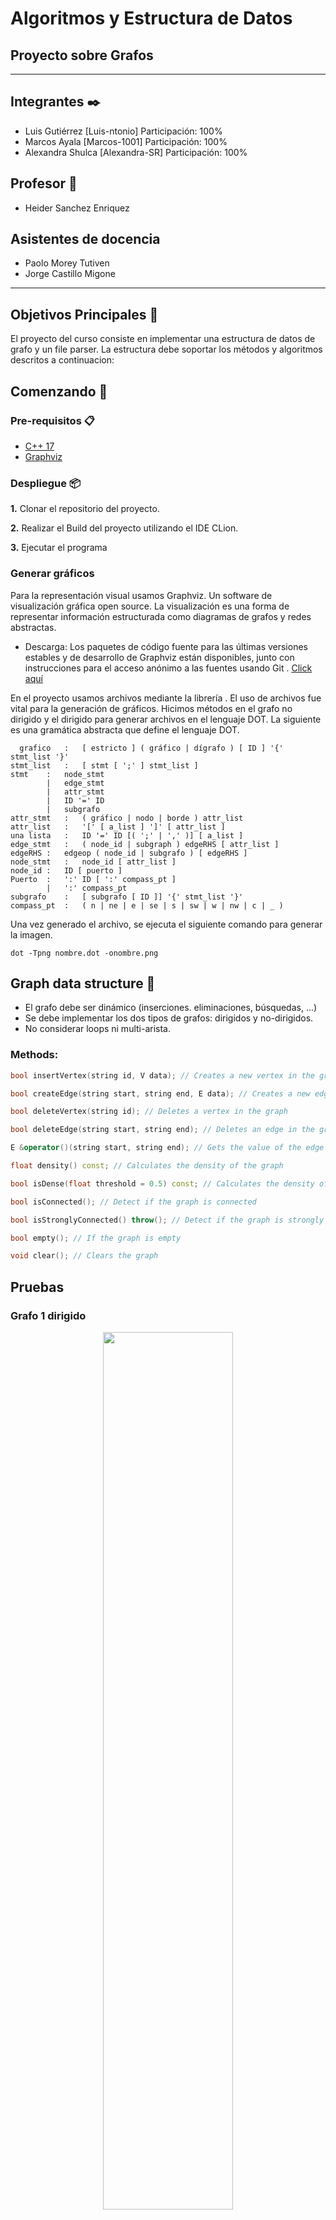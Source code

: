# Algoritmos y Estructura de Datos
## Proyecto sobre Grafos
--------

## Integrantes ✒️

- Luis Gutiérrez [Luis-ntonio] Participación: 100%
- Marcos Ayala [Marcos-1001] Participación: 100%
- Alexandra Shulca [Alexandra-SR] Participación: 100%

## Profesor 🦾

- Heider Sanchez Enriquez

## Asistentes de docencia
- Paolo Morey Tutiven
- Jorge Castillo Migone

----

## Objetivos Principales :dart:

El proyecto del curso consiste en implementar una estructura de datos de grafo y un file parser. La estructura debe soportar los métodos y algoritmos descritos a continuacion:

## Comenzando 🚀

### Pre-requisitos 📋
* [C++ 17](https://nuwen.net/mingw.html) 
* [Graphviz](https://graphviz.org/download/)


### Despliegue 📦

**1.** Clonar el repositorio del proyecto.

**2.** Realizar el Build del proyecto utilizando el IDE CLion.

**3.** Ejecutar el programa


### Generar gráficos

Para la representación visual usamos Graphviz. Un software de visualización gráfica open source. La visualización  es una forma de representar información estructurada como diagramas de grafos y redes abstractas.

* Descarga: 
Los paquetes de código fuente para las últimas versiones estables y de desarrollo de Graphviz están disponibles, junto con instrucciones para el acceso anónimo a las fuentes usando Git . [Click aquí](https://graphviz.org/download/)

En el proyecto usamos archivos mediante la librería <fstream>. El uso de archivos fue vital para la generación de gráficos.
Hicimos métodos en el grafo no dirigido y el dirigido para generar archivos en el lenguaje DOT. La siguiente es una gramática abstracta que define el lenguaje DOT.
 
```
  grafico	:	[ estricto ] ( gráfico | dígrafo ) [ ID ] '{' stmt_list '}'
stmt_list	:	[ stmt [ ';' ] stmt_list ]
stmt	:	node_stmt
        |	edge_stmt
        |	attr_stmt
        |	ID '=' ID
        |	subgrafo
attr_stmt	:	( gráfico | nodo | borde ) attr_list
attr_list	:	'[' [ a_list ] ']' [ attr_list ]
una lista	:	ID '=' ID [( ';' | ',' )] [ a_list ]
edge_stmt	:	( node_id | subgraph ) edgeRHS [ attr_list ]
edgeRHS	:	edgeop ( node_id | subgrafo ) [ edgeRHS ]
node_stmt	:	node_id [ attr_list ]
node_id	:	ID [ puerto ]
Puerto	:	':' ID [ ':' compass_pt ]
        |	':' compass_pt
subgrafo	:	[ subgrafo [ ID ]] '{' stmt_list '}'
compass_pt	:	( n | ne | e | se | s | sw | w | nw | c | _ )
```
  
 Una vez generado el archivo, se ejecuta el siguiente comando para generar la imagen. 
 ``` 
 dot -Tpng nombre.dot -onombre.png
```

## Graph data structure 🚀

* El grafo debe ser dinámico (inserciones. eliminaciones, búsquedas, ...)
* Se debe implementar los dos tipos de grafos: dirigidos y no-dirigidos.
* No considerar loops ni multi-arista.


### Methods:
```cpp
bool insertVertex(string id, V data); // Creates a new vertex in the graph with some data and an ID

bool createEdge(string start, string end, E data); // Creates a new edge in the graph with some data

bool deleteVertex(string id); // Deletes a vertex in the graph

bool deleteEdge(string start, string end); // Deletes an edge in the graph, it is not possible to search by the edge value, since it can be repeated

E &operator()(string start, string end); // Gets the value of the edge from the start and end vertexes

float density() const; // Calculates the density of the graph

bool isDense(float threshold = 0.5) const; // Calculates the density of the graph, and determine if it is dense dependening on a threshold value

bool isConnected(); // Detect if the graph is connected

bool isStronglyConnected() throw(); // Detect if the graph is strongly connected (only for directed graphs)

bool empty(); // If the graph is empty

void clear(); // Clears the graph
```
## Pruebas 


### Grafo 1  dirigido
<figure align="center" class="image">
  <img src="Imagenes/graph1.png" width="70%" height="60%" style="text-align:center;">
</figure>

### Grafo 2 dirigido
<figure class="image" align="center">
  <img src="Imagenes/graph2.png" width="70%" height="100%" style="text-align:center;">
</figure>

### Grafo 3 dirigido
<figure class="image" align="center">
  <img src="Imagenes/graph3.png" width="70%" height="60%" style="text-align:center;">
</figure>



### Grafo 1 no dirigido
<figure align="center" class="image">
  <img src="Imagenes/udgraph1.png" width="30%" height="40%" style="text-align:center;">
</figure>

### Grafo 2 no dirigido
<figure class="image" align="center">
  <img src="Imagenes/udgraph2.png" width="30%" height="40%" style="text-align:center;">
</figure>

### Grafo 3 no dirigido
<figure class="image" align="center">
  <img src="Imagenes/udgraph3.png" width="30%" height="40%" style="text-align:center;">
</figure>


##  Grafo no dirigido 💯

### Especificaciones de los métodos (UnDirectedGraph)

```cpp
template<typename TV, typename TE>
bool UnDirectedGraph<TV, TE>::insertVertex(string id, TV vertex) {
    if (this->vertexes.find(id) != this->vertexes.end())
        return false;
    auto *new_vertex = new Vertex<TV, TE>;
    new_vertex->data = vertex;
    new_vertex->id = id;
    this->vertexes[id] = new_vertex;
    return true;
}
```
Para insertar un nuevo vértice, principalmente, necesitamos verificar si existe un otro con el mismo id.
En caso, no exista un vértice así, entonces creamos un objeto Vertex, le asignamos la data y un id, para finalmente
insertarlo en el unordered_map.


```cpp

template<typename TV, typename TE>
bool UnDirectedGraph<TV, TE>::createEdge(string id1, string id2, TE w) {
    if (this->vertexes.find(id1) == this->vertexes.end() || this->vertexes.find(id2) == this->vertexes.end())
        return false;

    auto *new_edge = new Edge<TV, TE>;
    new_edge->vertexes[0] = this->vertexes[id1];
    new_edge->vertexes[1] = this->vertexes[id2];
    new_edge->weight = w;

    this->vertexes[id1]->edges.push_back(new_edge);

    auto *new_edge1 = new Edge<TV, TE>;
    new_edge1->vertexes[1] = this->vertexes[id1];
    new_edge1->vertexes[0] = this->vertexes[id2];
    new_edge1->weight = w;

    this->vertexes[id2]->edges.push_back(new_edge1);
    E++;
    return true;
}
```

createEdge en Undirected graph verifica si los vértices que se desean 
conectar existen en el grafo. Si existen, se conectan entre ambos;
es decir, el id1 se conecta con el id2 y viceversa. Finalmente se
incrementa el tamaño de edges y retorna true.


```cpp
template<typename TV, typename TE>
bool UnDirectedGraph<TV, TE>::deleteVertex(string id) {
if (this->vertexes.find(id) == this->vertexes.end())
return false;

deleteEdge(id);
this->vertexes.erase(id);

return true;
}
```
El deleteVertex para el undirected graph, verifica si existe el vértice que se desea
eliminar, si existe se llama a la función deleteEdge para la eliminación de las
aristas que se conectan al vértice. Finalmente, se elimina el vértice aislado.
```cpp
template<typename TV, typename TE>
bool UnDirectedGraph<TV, TE>::deleteEdges(string id) {
if (this->vertexes.find(id) == this->vertexes.end())
return false;

    auto all_edges = &(this->vertexes[id])->edges;

    while (!all_edges->empty()) {
        auto get_start_vertex = (*all_edges->begin())->vertexes[0];
        auto get_goal_vertex = (*all_edges->begin())->vertexes[1];

        for (auto i = (get_goal_vertex->edges).begin(); i != (get_goal_vertex->edges).end(); i++) {
            if ((*i)->vertexes[1] == get_start_vertex) {
                (get_goal_vertex->edges).erase(i);
                E--;
                break;
            }
        }
        all_edges->pop_front();
    }
    return true;
}
```
deleteEdges se encarga de aislar un vertice para poder realizar una correcta eliminacion de datos.
Para esto primero revisa si el vértice a eliminar existe en el grafo, si es el caso, se procede a eliminar 
todas las aristas conectadas a este de forma iterativa hasta que no quede ninguna arista y retorna true.
```cpp
template<typename TV, typename TE>
bool UnDirectedGraph<TV, TE>::deleteEdge(string start, string end){

    auto all_edges = &(this->vertexes[start])->edges;
    for (auto i = all_edges->begin(); i != all_edges->end(); i++) {
        if (((*i)->vertexes[1])->id == end) {
            all_edges->erase(i);
        }
    }

    auto all_edges1 = &(this->vertexes[end])->edges;
    for (auto i = all_edges1->begin(); i != all_edges1->end(); i++) {
        if (((*i)->vertexes[1])->id == start) {
            all_edges1->erase(i);
            
        }
    }
    E--;
  return true;
}
```
Similar al deleteEdges, el deleteEdge realiza la misma acción pero únicamente para una arista
específica; es decir, si la arista está conectada por la variable "start" y "end" se elimina.
Caso contrario sigue buscando entre las aristas de "start" hasta hallar una que coincida para eliminarla.
Si no existe ninguna, retornará false.

```cpp
template<typename TV, typename TE>
bool UnDirectedGraph<TV, TE>::empty() {
    return this->vertexes.size() == 0;
}
```
La función empty se encarga de verificar si el grafo se encuentra vacío o cuenta con algún vértice insertado.

```cpp
template<typename TV, typename TE>
void UnDirectedGraph<TV, TE>::clear() {
    while (!this->vertexes.empty()) {
        auto i = *this->vertexes.begin();
        deleteVertex(i.first);

    }
}
```
El objetivo de clear es, mientras el vector de vértices no esté vacío, toma el vértice
que se encuentra al inicio del vector y llama a la función deleteVertex.
```cpp
template<typename TV, typename TE>
bool UnDirectedGraph<TV, TE>::findById(string id) {
    if (this->vertexes.find(id) == this->vertexes.end()) return false;
    return true;
}
```

El findById es una función booleana que retorna verdadero en caso se encuentre
un vector con el Id solicitado; caso contrario, retorna false.


````cpp
template<typename TV, typename TE>
void UnDirectedGraph<TV, TE>::displayVertexFile(ofstream &filename, string id) {
    if (this->vertexes.find(id) == this->vertexes.end())
        return;

    auto all_edges = (this->vertexes[id])->edges;
    auto ids = id;
    for (auto i: all_edges) {
        for (auto it = this->vertexes.begin(); it != this->vertexes.end(); ++it) {
            if (it->second == (*i).vertexes[1]) ids = it->first;
        }

        filename << id <<" -- "<< ids << " [label = \""<< (*i).weight<<"\"];"<<endl;
    }
}
````
Esta función se encarga de guardar los vértices
y las aristas que se conectan a un vértice que funciona como padre del grafo que se indica en la declaración de la función
en la dirección del filename.



````cpp
template<typename TV, typename TE>
void UnDirectedGraph<TV, TE>::display_file(ofstream &filename){

    filename <<"digraph graph1{ "<<endl;
    for (auto i: this->vertexes) {
        displayVertexFile(filename, i.first);
    }
    filename <<" } ";
}
````
Lo que hace esta función es llamar iterativamente a diplayVertexFile, de esta manera,
el archivo va a contener todas las aristas del grafo y sus conexiones para poder realizar un display más adalante.


````cpp
template<typename TV, typename TE>
void UnDirectedGraph<TV, TE>::display() {
    for (auto i: this->vertexes) {
        displayVertex(i.first);
    }
}
````

La función display recorre el contenedor vertexes y por cada vértice, llama a la función displayVertex y muestra en pantalla todas las
aristas y sus respectivos vértices que estan conectados dentro del grafo.


````cpp
template<typename TV, typename TE>
float UnDirectedGraph<TV, TE>::density() {
    int V = this->vertexes.size();
    return 2 * E / ((float) V * (V - 1));
}
````
Esta función nos permite calcular la densidad del grafo siguiendo la ecuación 2 * (cantidad de aristas)/(cantidad de vertices) * (cantidad de vertices - 1)



````cpp
template<typename TV, typename TE>
bool UnDirectedGraph<TV, TE>::isDense(float threshold) {
    return this->density() > threshold;
}
````
isDense verifica si la densidad del grafo es mayor threshold

````cpp
template<typename TV, typename TE>
TE &UnDirectedGraph<TV, TE>::operator()(string start, string end) {
    if (!findById(start))
        throw out_of_range("Vertex not found");
    auto par = this->vertexes[start]->edges;
    for (auto it : par) {
        if (it->vertexes[0] == this->vertexes[end] || it->vertexes[1] == this->vertexes[end]) {
            return it->weight;
        }
    }
    throw std::out_of_range("Edge not found");
}
````
Para iniciar la función, se debe comprobar si el vértice de inicio existe en el grafo, caso contrario,
se retorna el error "fuera de rango". Si el vértice existe se procede a iterar por las aristas que están conectadas
con el vértice de inicio y comprueban si el otro vértice es el "end" para poder retornar el peso de la arista.
Si no se encuentra ningún vértice que coincida con el "end", lanza un error de "Edge not found".
````cpp
template<typename TV, typename TE>
bool UnDirectedGraph<TV, TE>::isStronglyConnected() throw() {
    if(this->isConnected()){return true;}
    else{return false;}
}
````
Debido a que las conexiones entre los vértices en el UnDirectedGraph son bidireccionales, desde
un vértice siempre se podrá llegar a todos los vértices dentro del grafo. Por lo tanto, la función
siempre retornará true.

````c++
template<typename TV, typename TE>
bool UnDirectedGraph<TV, TE>::isConnected() {
    std::set<string> visited;
    std::stack<Vertex<TV, TE>* > pila;

    string fid = (*this->vertexes.begin()).first;
    visited.insert(fid);

    for (auto i : (*this->vertexes.begin()).second->edges) {
        Vertex<TV, TE> *ax = i->vertexes[1];
        if (visited.find(ax->id) == visited.end()) {
            pila.push(ax);
        }
    }

    while (!pila.empty()) {
        Vertex<TV, TE> *to_insert = pila.top();
        pila.pop();
        visited.insert(to_insert->id);

    for (auto i : to_insert->edges) {
        Vertex<TV, TE> *ax = i->vertexes[1];
        if (visited.find(ax->id) == visited.end()) {
            pila.push(ax);
        }
    }
}
if (visited.size() == this->vertexes.size()){return true;}
}
````

La funcion isconected tiene como objetivo, comprobar si desde el vértice solicitado
se puede llegar a todos los vertices del grafo. Par esta implementcación, implementamos
una estuctura de código similar a la del dfs, anexa las aristas anexadas al vértice de inicio
para saber a qué vértices está conectado. Luego verifica si esos vértices ya se han visitado,
si no lo han sido, se añaden a la pila y se marca como visitado hasta verificar todos los vértices.
Finalmente, si el tamaño de la pila es igual a la cantidad de vértices, retorna true.
##  Grafo dirigido 🔝

### Especificaciones de los métodos (DirectedGraph)
````cpp
template<typename TV, typename TE>
bool DirectedGraph<TV, TE>::insertVertex(string id, TV vertex) {
    if (this->vertexes.find(id) != this->vertexes.end())
        return false;

    auto *new_vertex = new Vertex<TV, TE>;
    new_vertex->data = vertex;
    new_vertex->id = id;
    this->vertexes[id] = new_vertex;

    return true;
}
````
La función, insertVertex verifica primero si existe algún vértice con id igual al que se desea
ingresar, si es así, se añade un vértice nuevo con el peso e id solicitado.

```cpp
template<typename TV, typename TE>
bool DirectedGraph<TV, TE>::createEdge(string id1, string id2, TE w) {
    if (this->vertexes.find(id1) == this->vertexes.end() && this->vertexes.find(id2) == this->vertexes.end())
        return false;

    auto *new_edge = new Edge<TV, TE>;
    new_edge->vertexes[0] = this->vertexes[id1];
    new_edge->vertexes[1] = this->vertexes[id2];
    new_edge->weight = w;

    this->vertexes[id1]->edges.push_back(new_edge);
    E++;
    return true;
}
```
La función createEdge en Directed graph verifica si los vértices que se desean conectar existen en el grafo. Si existen, se conectan unilateralmente; es decir, el id1 se conecta con el id2.
Finalmente se inserta en el vector de edges el nuevo edge y retorna true.


```cpp
template<typename TV, typename TE>
bool DirectedGraph<TV, TE>::deleteVertex(string id) {
    if (this->vertexes.find(id) == this->vertexes.end())
        return false;
    deleteEdge(id);
    for (auto i = this->vertexes.begin(); i != this->vertexes.end(); i++) { //Revisa cada vértice a excepción del que se va a eliminar
        if ((*i).second != this->vertexes[id]) {
            auto list_of_edges = (*i).second->edges;

            for (auto j = list_of_edges.begin(); j != list_of_edges.end(); j++) { //Busco si existe una arista que conecte con el vértice id y la borro
                if ((*j)->vertexes[1] == this->vertexes[id]) {
                    (list_of_edges).erase(j);
                    break;
                }
            }
        }
    }
    this->vertexes.erase(id);
    return true;
}
```
La función deleteVertex en DirectedGraph recibe el id del vértice que se desea eliminar. En primer lugar, verifica si el vértice existe en el grafo, si no existe retorna false; caso contrario, procede a iterar por todos los
vértices (excluyendo al que se desea eliminar) y verifica si está conectados con el vértice buscado, en caso existiera una arista, se elimina.
Cuando no existan aristas, se elimina el vértice sin complicaciones.

````cpp
template<typename TV, typename TE>
bool DirectedGraph<TV, TE>::deleteEdges(string id) {
    if (this->vertexes.find(id) == this->vertexes.end())
        return false;

    auto all_edges = &(this->vertexes[id])->edges;

    while (!all_edges->empty()) { // Elimino aristas hasta que la lista de adyacencia quede vacía
        E--;
        all_edges->pop_front();
    }

    return true;
}
````
El deleteEdges se encarga de eliminar todas las aristas conectadas a un vértice, para poder aislarlo y, posteriormente, eliminarlo.
Sin embargo, antes de realizar dicha acción, se debe verificar que dicho vértice que se desea aislar existe en el grafo, caso contrario, retorna que no se logró
realizar la acción.

```cpp
template<typename TV, typename TE>
bool DirectedGraph<TV, TE>::empty() {
    return this->vertexes.size() == 0;
}
```
La función empty se encarga de verificar si el grafo se encuentra vacío o cuenta con algún vértice insertado.

```cpp
template<typename TV, typename TE>
void DirectedGraph<TV, TE>::clear() {
    while (!this->vertexes.empty()) {
        auto i = *this->vertexes.begin();
        deleteVertex(i.first);

    }
}
```
El objetivo de clear es, mientras el vector de vértices no esté vacío, toma el vértice
que se encuentra al inicio del vector y llama a la función deleteVertex.


```cpp
template<typename TV, typename TE>
bool DirectedGraph<TV, TE>::findById(string id) {
    if (this->vertexes.find(id) == this->vertexes.end()) return false;
    return true;
}
```

El findById es un booleano que retorna verdadero en caso se encuentre 
un vector con el Id solicitado; caso contrario, retorna false.

````cpp
template<typename TV, typename TE>
void DirectedGraph<TV, TE>::displayVertex(string id) {
    if (this->vertexes.find(id) == this->vertexes.end())
        return;

    auto all_edges = (this->vertexes[id])->edges;
    auto ids = id;
    for (auto i: all_edges) {
        for (auto it = this->vertexes.begin(); it != this->vertexes.end(); ++it) {
            if (it->second == (*i).vertexes[1]) ids = it->first;
        }

        std::cout << "weight from vertex " << id << " to vertex " << ids << " is " << (*i).weight << endl;
    }
}
````
displayVertex muestra en consola el peso de las aristas conectadas
desde el vértice solicitado hasta los vértices conectados a este.

````cpp
template<typename TV, typename TE>
void DirectedGraph<TV, TE>::displayVertexFile(ofstream &filename, string id) {
    if (this->vertexes.find(id) == this->vertexes.end())
        return;

    auto all_edges = (this->vertexes[id])->edges;
    auto ids = id;
    for (auto i: all_edges) {
        for (auto it = this->vertexes.begin(); it != this->vertexes.end(); ++it) {
            if (it->second == (*i).vertexes[1]) ids = it->first;
        }

        filename << id <<" -> "<< ids << " [label = \""<< (*i).weight<<"\"];"<<endl;
    }
}
````
Esta función se encarga de, en una dirección de archivo ingresada, guardar los vértices 
y las aristas que se conectan a un vértice que funciona como padre del grafo que se indica en la declaración de la función.

 

````cpp
template<typename TV, typename TE>
void DirectedGraph<TV, TE>::display_file(ofstream &filename){

    filename <<"digraph graph1{ "<<endl;
    for (auto i: this->vertexes) {
        displayVertexFile(filename, i.first);
    }
    filename <<" } ";
}
````
Lo que hace esta función es llamar iterativamente a la función explicada anteriormente, de esta manera,
el archivo va a contener todas las aristas del grafo y sus conexiones para poder realizar un display más adalante.


````cpp
template<typename TV, typename TE>
void DirectedGraph<TV, TE>::display() {
    for (auto i: this->vertexes) {
        displayVertex(i.first);
    }
}
````

La función display recorre el contenedor vertexes y por cada vértice, llama a la función displayVertex y muestra en pantalla todas las 
aristas y sus respectivos vértices que estan conectados dentro del grafo.


````cpp
template<typename TV, typename TE>
float DirectedGraph<TV, TE>::density() {
    int V = this->vertexes.size();
    return 2 * E / ((float) V * (V - 1));
}
````
Esta función nos permite calcular la densidad del grafo siguiendo la ecuación 2 * (cantidad de aristas)/(cantidad de vertices) * (cantidad de vertices - 1)


````cpp
template<typename TV, typename TE>
bool DirectedGraph<TV, TE>::isDense(float threshold) {
    return this->density() > threshold;
}
````
isDense verifica si la densidad del grafo es mayor threshold

````cpp
template<typename TV, typename TE>
TE &DirectedGraph<TV, TE>::operator()(string start, string end) {
    if (!findById(start))
        throw out_of_range("Vertex not found");
    auto par = this->vertexes[start]->edges;
    for (auto it : par) {
        if (it->vertexes[0] == this->vertexes[end] || it->vertexes[1] == this->vertexes[end]) {
            return it->weight;
        }
    }
    throw std::out_of_range("Edge not found");
}
````
Para iniciar la función, se debe comprobar si el vértice de inicio existe en el grafo, caso contrario,
se retorna el error "fuera de rango". Si el vértice existe se procede a iterar por las aristas que están conectadas
con el vértice de inicio y comprueban si el otro vértice es el "end" para poder retornar el peso de la arista.
Si no se encuentra ningún vértice que coincida con el "end", lanza un error de "Edge not found".
````cpp
template<typename TV, typename TE>
bool DirectedGraph<TV, TE>::isStronglyConnected() throw() {
    for(auto &j : this->vertexes){
        std::unordered_set<string> visited;
        std::stack<Vertex<TV, TE> *> pila;

        visited.insert(j.first);

        for (auto i : j.second->edges) {
            Vertex<TV, TE> *ax = i->vertexes[1];
            if (visited.find(ax->id) == visited.end()) {
                pila.push(ax);
            }
        }


        while (!pila.empty()) {
            Vertex<TV, TE> * to_insert = pila.top();
            pila.pop();
            visited.insert(to_insert->id);

            for (auto i : to_insert->edges) {
                Vertex<TV, TE> *ax = i->vertexes[1];
                if (visited.find(ax->id) == visited.end()) {
                    pila.push(ax);
                }
            }
        }
        if (visited.size() != this->vertexes.size()){return false;}
    }
    return true;
}
````
Esta función de complejidad de O(n^2) se encarga de verificar vértice por vértice, todas las aristas que los conectan
con el objetivo de verificar si desde un vértice se puede llegar a recorrer todo el grafo.
Si alguno de los vértices no logra recorrer todo el grafo, retorna false. Caso contrario, el grafo puede recorrerse
completamente por cualquier vértice perteneciente a este, retorna true.

````c++
template<typename TV, typename TE>
bool DirectedGraph<TV, TE>::isConnected() {
    for(auto &j : this->vertexes){
        std::unordered_set<string> visited;
        std::stack<Vertex<TV, TE> *> pila;

        visited.insert(j.first);

        for (auto i : j.second->edges) {
            Vertex<TV, TE> *ax = i->vertexes[1];
            if (visited.find(ax->id) == visited.end()) {
                pila.push(ax);
            }
        }

        while (!pila.empty()) {
            Vertex<TV, TE> * to_insert = pila.top();
            pila.pop();
            visited.insert(to_insert->id);

            for (auto i : to_insert->edges) {
                Vertex<TV, TE> *ax = i->vertexes[1];
                if (visited.find(ax->id) == visited.end()) {
                    pila.push(ax);
                }
            }
        }
        if (visited.size() == this->vertexes.size()){return  true;}
    }
    return false;
}
````

La funcion isconected tiene como objetivo, comprobar si desde el vértice solicitado
se puede llegar a todos los vertices del grafo. Par esta implementcación, implementamos 
una estuctura de código similar a la del dfs, anexa las aristas anexadas al vértice de inicio
para saber a qué vértices está conectado. Luego verifica si esos vértices ya se han visitado,
si no lo han sido, se añaden a la pila y se marca como visitado hasta verificar todos los vértices.
Finalmente, si el tamaño de la pila es igual a la cantidad de vértices, retorna true.


### Algorithms:
```cpp
//Given the graph
UndirectedGraph<char, int> graph;

//1- Generates a MST graph using the Kruskal approach (only for undirected graphs)
Kruskal<char, int> kruskal(&graph);
UndirectedGraph<char, int> result = kruskal.apply();//return a tree

//2- Generates a MST graph using the Prim approach (only for undirected graphs)
Prim<char, int> prim(&graph, "A");
UndirectedGraph<char, int> result = prim.apply();//return a tree

//3- A *
AStar<char, int> astar(&graph, "A", "Z", vector<int> heuristics);
UndirectedGraph<char, int> result = astar.apply();

```

### kruskal.h
````cpp
void minimal(){
        sort(edges.begin(), edges.end());
        int k= 0;
        for (EdgeE<TV, TE> e : edges) {
            if (Find(e.u) != Find(e.v)) {
                cost += e.weight;
                result.push_back(e);
                Union(e.u, e.v);
            }
        }
}

UnDirectedGraph<TV, TE>* apply(){
        this->minimal();
        G = new UnDirectedGraph<TV, TE>();
        for(pair<string, Vertex<TV, TE> *> vertex: aux_graph->vertexes)
            G->insertVertex(vertex.first, vertex.second->data);
        for (auto edge : result){
            string aux1 , aux2;
            int k =0;
            for(pair<string, Vertex<TV, TE> *> vertex: aux_graph->vertexes){
                if (k == edge.u)
                    aux1 = vertex.first;
                if(k == edge.v)
                    aux2 = vertex.first;
                k++;
            }
            G->createEdge(aux1, aux2, edge.weight);
        }
        return G;
}
````
En la implemtación de kruskal usamos Disjoin Sets. 
Ordenamos todas las aristas en orden creciente según sus pesos. Ponemos cada vértice en su set
llamando a MakeSet. Iteramos por todas las aristas ordenandas y por cada una de las aristas 
determinamos si el vértice de fin pertenece a un set diferente, realizando llamadas a Find(). 
Por último, realizamos Union de los sets (Union by rank). 

### bfs.h
````cpp
template<typename TV, typename TE>
class bfs{
private:
    DirectedGraph<TV,TE>* G;
public:
    bfs() = default;
    bfs(Graph<TV,TE>* &grafo, string vertexid) {
        std::unordered_set<string> visited;
        std::queue<pair<string ,Vertex<TV,TE>*>> cola;

        auto aux = grafo->vertexes[vertexid];
        G = new DirectedGraph<TV,TE>;
        G->insertVertex(vertexid, aux->data);
        visited.insert(vertexid);

        for(auto i : aux->edges){
            Vertex<TV,TE>* ax = i->vertexes[1];
            if(visited.find(ax->id) ==visited.end()){
                cola.push(make_pair( aux->id, ax));
            }
        }



        while(!cola.empty()){
            pair<string ,Vertex<TV,TE>*> res = cola.front();
            cola.pop();
            string id; Vertex<TV,TE>* to_insert;
            id = res.first;
            to_insert = res.second;

            if(visited.find(to_insert->id) ==visited.end()) {
                visited.insert(to_insert->id);
                G->insertVertex(to_insert->id, to_insert->data);
                G->createEdge(id, to_insert->id, 1);
            }

            for(auto i : to_insert->edges){
                Vertex<TV,TE>* ax = i->vertexes[1];
            if(visited.find(ax->id) ==visited.end()){
                    cola.push(make_pair(to_insert->id,ax));
                }
            }
        }
    }

    DirectedGraph<TV,TE>* apply(){
        return G;
    }

};
````
Utilizamos un unordered_set para guardar los id's de los vértices visitados, un queue que almacenará un pair que contendrá los vértices adyacentes junto al actual con el id del actual vértice, y un grafo dirigido, el cual será el nuevo grafo que se va a retornar. Durante cada iteración se verifica si existe el vértice actual en el contenedor de los vértices visitados, siendo el caso de que no exista, este se inserta en visited, el grafo y se crea una arista entre el vértice y de su adyacente. Luego, se explora e inserta los vértices adyacentes que aún no están en visited. Finalmente, con el método apply(), este retornará una grafo dirigido no ponderado. 

### dfs.h
````cpp

template<typename TV, typename TE>
class dfs{
private:
    DirectedGraph<TV,TE>* G;
public:
    dfs() = default;
    dfs(Graph<TV,TE>* &grafo, string vertexid) {
        std::unordered_set<string> visited;
        std::stack<pair<string ,Vertex<TV,TE>*>> pila;

        auto aux = grafo->vertexes[vertexid];
        G = new DirectedGraph<TV,TE>;
        G->insertVertex(vertexid, aux->data);

        visited.insert(vertexid); //PREGUNTAR AL PROFE

        for(auto& i : aux->edges){
            Vertex<TV,TE>* ax = i->vertexes[1];
            if(visited.find(ax->id) ==visited.end()){
                pila.push(make_pair( aux->id, ax));
            }
        }

        while(!pila.empty()){
            pair<string ,Vertex<TV,TE>*> res = pila.top();
            pila.pop();
            string id; Vertex<TV,TE>* to_insert;
            id = res.first;
            to_insert = res.second;

            if(visited.find(to_insert->id) ==visited.end()) {
                visited.insert(to_insert->id);
                G->insertVertex(to_insert->id, to_insert->data);
                G->createEdge(id, to_insert->id, 1);
            }

            for(auto& i : to_insert->edges){
                Vertex<TV,TE>* ax = i->vertexes[1];
                if(visited.find(ax->id) ==visited.end()){
                    pila.push(make_pair(to_insert->id,ax));
                }
            }
        }
    }

    DirectedGraph<TV,TE>* apply(){
        return G;
    }

};
````
El dfs tiene la misma estructura que el bfs; sin embargo, se distingue de este por usar un stack en lugar de queue.

### Prim
```` cpp
prim(Graph<TV,TE>* &grafo,const string& id){

        priority_queue<par, vector<par>, Compare> cont;
        unordered_set<string> visited;
        primm = new UnDirectedGraph<TV,TE>;

        primm->insertVertex(id,grafo->vertexes[id]->data);
        visited.insert(id);

        Vertex<TV,TE>* temp = grafo->vertexes[id];
        for(auto i: temp->edges){
            Vertex<TV,TE>* ax = i->vertexes[1];
            if(visited.find(ax->id) ==visited.end()){
                cont.push(make_tuple(id,i->weight,ax->id));
            }
        }

        cost =0;

        while (!cont.empty()){
            string origin = get<0>(cont.top());
            int mcost  = get<1>(cont.top());
            string idd = get<2>(cont.top());
            cont.pop();

            if(visited.find(idd) == visited.end()){
                cost += mcost;
                visited.insert(idd);
                primm->insertVertex(idd, grafo->vertexes[idd]->data);
                primm->createEdge(origin,idd, mcost);
                Vertex<TV,TE>* nuevo = grafo->vertexes[idd];

                for(auto i: nuevo->edges){
                    Vertex<TV,TE>* ax = i->vertexes[1];
                    if(visited.find(ax->id) ==visited.end()){

                        cont.push(make_tuple(idd,i->weight,ax->id));
                    }
                }
            }

        }

    }

    UnDirectedGraph<TV,TE>* apply(){
        return primm;
    }
    int mstcost(){
        return cost;
    }
````
El algoritmo de prim utiliza un priority queue con  la finalidad de dejar en el top la menor arista conectada al vértice que se está iterando. La finalidad de este algoritmo es buscar el menor camino posible partiendo del vértice solicitado hasta todos los vértices del grafo, una vez se visite un vértice, ya no se debe volver a comparar las aristas para conseguir un algoritmo eficaz.
 
### Best BFS
````cpp 
template<typename TV, typename TE>
struct Compare1{
    bool operator()(const tuple<string ,TE,Vertex<TV,TE>*>& a, const tuple<string ,TE,Vertex<TV,TE>*>& b){
        if(get<1>(a) > get<1>(b)){
            return true;
        }
        return false;
    }
};
 
template<typename TV, typename TE>
class Best_BFS{
    DirectedGraph<TV,TE>* out;
public:
    Best_BFS(Graph<TV,TE>* grafo, const string& start){

        std::unordered_set<string> visited;
        std::priority_queue<tuple<string, TE,Vertex<TV,TE>*>, vector<tuple<string, TE, Vertex<TV,TE>*>>,Compare1<TV,TE>> cola;

        auto aux = grafo->vertexes[start];
        out = new DirectedGraph<TV,TE>;
        out->insertVertex(start, aux->data);
        visited.insert(start);

        for(auto i : aux->edges){
            Vertex<TV,TE>* ax = i->vertexes[1];
            if(visited.find(ax->id) ==visited.end()){
                cola.push(make_tuple( aux->id,i->weight ,ax));
            }
        }
        while(!cola.empty()){
            tuple<string,TE,Vertex<TV,TE>*> res = cola.top();
            cola.pop();
            string id; Vertex<TV,TE>* to_insert;
            id = get<0>(res);
            TE cost = get<1>(res);
            to_insert = get<2>(res);

            if(visited.find(to_insert->id) ==visited.end()) {
                visited.insert(to_insert->id);
                out->insertVertex(to_insert->id, to_insert->data);
                out->createEdge(id, to_insert->id, cost);
            }
            for(auto i : to_insert->edges){
                Vertex<TV,TE>* ax = i->vertexes[1];
                if(visited.find(ax->id) ==visited.end()){
                    cola.push(make_tuple(to_insert->id,i->weight,ax));
                }
            }
        }

    }
    DirectedGraph<TV,TE>* apply(){
        return out;
    }
};
````
Utilizamos un unordered_set de nombre visited para poder almacenar todos los nodos por los que ya se han pasado, y un priority_queue ("cola") que nos permitirá organizar mediante pesos. Insertamos el vértice inicial en visited, y luego insertamos todos los vértices adyacentes en "cola". Después, entramos a un while que se mantiene mientras que la "cola" no esté vacía. Mientras que se ejecuta el while vamos verificando si ya hemos pasado por el vértices, en caso de que no se haya visitado insertamos en visited el id del vértice, luego pasamos a insertar todos los vértices adyacentes que no hayan sido visitados.

### Dijkstra
````cpp
template <typename TV, typename  TE>
string Distancemin (Graph<TV,TE>* & grafo, unordered_map<string,int>& dist, unordered_map<string,bool>& spt){
    int num = INT32_MAX;
    string index;

    for (auto & i : grafo->vertexes) {

        if (dist[i.second->id] <= num && !spt[i.second->id]){
            num = dist[i.second->id],
            index = i.second->id;
        }
    }
    return index;
}

template <typename TV, typename  TE>

class dijkstra{
    DirectedGraph<TV,TE>* dijksstra;

public:
    dijkstra() = default;
    dijkstra(Graph<TV,TE>* & grafo, const string& id){
        dijksstra = new DirectedGraph<TV,TE>;
        unordered_map<string,int> dist;
        unordered_map<string,bool> sptSet;
        unordered_map<string,pair<Vertex<TV,TE>*,string>> distancia_vertice;

        for(auto &i : grafo->vertexes){
            if (i.second->id == id) {
                dist[i.second->id] = 0;
            }
            else {
                dist[i.second->id] = INT32_MAX;
            }
            sptSet[i.second->id] = false;
            pair<Vertex<TV,TE>*,string> aux (i.second,i.second->id);
            distancia_vertice[i.second->id] = aux;
            dijksstra->insertVertex(i.second->id,i.second->data);
        }
        for (int i = 0; i < grafo->vertexes.size() - 1; ++i) {
            string u = Distancemin(grafo,dist,sptSet);
            sptSet[u] = true;
            for (auto j : grafo->vertexes) {
                if (!sptSet[j.second->id] && dist[u] != INT32_MAX){
                    auto aristas = distancia_vertice[u].first;
                    for (auto k : aristas->edges) {
                        if (k->vertexes[1]->id == j.second->id){
                            if (dist[j.second->id] > dist[u] + k->weight){
                                dist[j.second->id] = dist[u] + k->weight;
                                pair<Vertex<TV,TE>*,string> aux(distancia_vertice[j.second->id].first,u);
                                distancia_vertice[j.second->id] = aux;
                            }

                        }
                    }
                };
            }
        }
        auto x = *distancia_vertice.begin();
        for(auto& i : distancia_vertice){
            if (i.first !=  x.first) {
                auto j = i.second;
                auto size = dist[i.second.first->id];
                if (j.first->id != j.second)
                    size -= dist[j.second];
                dijksstra->createEdge(j.second,j.first->id,size);
            }
        }
    }


    DirectedGraph<TV,TE>* apply(){
        return dijksstra;
    }



````

El algoritmo de dijkstra funciona para grafos no dirigidos o dirigidos, esta estructura inicializa las variables dist
(guarda las distancias entre vertices adyacentes), sptSet(para verificar si se ha visitado o no un vértice) y 
distancia_vertice(guarda la distancia que existe entre el nodo padre al vúrtice y su respectivo id)\
Para guardar datos dentro de las variables se recorre los vértices  del grafo ingresado, si el id del vértice coincide
con el punto de inicio, se guarda la distancia como 0; caso contrario, se coloca el max entero de 32 bits.
Posteriormente, se marca como falso el vértice evaluado en el sptSet y se crea una tupla con la data del vértice
y su id para insertar en distancia_vértice.\
Con las variables inicializadas se ingresa a un for y con la ayuda de la función Distancemin hallamos el id del 
menor vértice no visitado, se marca en el sptSet como visitado.\
Siguientemente, se inicia otro for que recorre los 
vértices del grafo y se crea una variable aristas donde se guardarán las aristas del vértice obtenido por Distancemin.\
Finalmente se ingresa a un for que recorre las aristas y verifica si el id de la arista coincide con el id del 
vértice del grafo que se está iterando en el primer for, si coinciden se comprueba si la distancia guardada en la
ubicación del key de l id del vértice del primer for es mayor a la distancia del id del vértice obtenido con Distancemin 
mas el peso de la arista evaluada, se actualiza el peso.\
Esto se hace iterativamente hasta terinar el primer for, que se iterara n veces, siendo n la cantidad de vértices del grafo.
 ### A star
````cpp 
 template<typename TV, typename TE>
struct comparator{
    bool operator()(const pair<Vertex<TV,TE>*,TE>& a, const pair<Vertex<TV,TE>*,TE>& b){
        if(a.second > b.second){
            return true;
        }
        return false;
    }
};

template<typename TV,typename TE>
class astar{
private:
    map<string, string> cameFrom;
    deque<string> path;
    UnDirectedGraph<TV,TE>* result;
public:
    explicit astar(Graph<TV,TE>* inpgr, string start, string goal, unordered_map<string,TE> heuristic){
        priority_queue<pair<Vertex<TV,TE>*, TE>,vector<pair<Vertex<TV,TE>*,TE>>, comparator<TV,TE>> openSet;
        unordered_set<string> openSet1;
        unordered_set<string> closedSet;


        map<string, TE> gscore;
        gscore[start] = 0;
        map<string, TE> fscore;
        fscore[start] = heuristic[start];

        openSet.push(make_pair(inpgr->vertexes[start],fscore[start]));
        while (!openSet.empty()){
            Vertex<TV,TE>* current = openSet.top().first;
            openSet.pop();
            if(current->id == goal){
                cout<<current->id<<" "<<gscore[current->id]<<" "<<fscore[current->id]<<endl;
                construct_path(current->id,inpgr,start);
                return;
            }
            closedSet.insert(current->id);
            for(auto i = current->edges.begin(); i != current->edges.end(); i++ ){
                string ax = (*i)->vertexes[1]->id;
                if(closedSet.find(ax) != closedSet.end()){
                    continue;
                }
                TE tentative_gscore = gscore[current->id]  +  (*i)->weight;

                if(openSet1.find(ax) == openSet1.end()) {
                    cameFrom[ax] = current->id;
                    gscore[ax] = tentative_gscore;
                    fscore[ax] = tentative_gscore + heuristic[ax];
                    openSet.push(make_pair((*i)->vertexes[1],fscore[ax]));
                    openSet1.insert(ax);
                    continue;
                }

                if(tentative_gscore>=gscore[(*i)->vertexes[1]->id]){continue;}

                cameFrom[ax] = current->id;
                gscore[ax] = tentative_gscore;
                fscore[ax] = tentative_gscore + heuristic[(*i)->vertexes[1]->id];
            }
        }
    }
    void construct_path(string current, Graph<TV,TE>* inpgr, const string& start){
        path.push_front(current);
        result = new UnDirectedGraph<TV,TE>;
        while (cameFrom.find(current) != cameFrom.end() && current!=start){

            Vertex<TV,TE>* n1 = inpgr->vertexes[current];

            result->insertVertex(n1->id,n1->data);

            current = cameFrom[current];

            Vertex<TV,TE>* n2 = inpgr->vertexes[current];
            result->insertVertex(n2->id,n2->data);
            TE W=0;
            for(auto i = n1->edges.begin(); i!=n1->edges.end();i++){
                if(current == (*i)->vertexes[1]->id){
                    W = (*i)->weight;
                }
            }
            result->createEdge(n1->id,n2->id,W);
            cout<<n1->id<<" "<<n2->id<<endl;

            path.push_front(current);
        }
    }

    void display(){
        for(auto & i : path){
            cout<<i<<" ";
        }
        cout<<endl;
    }
    UnDirectedGraph<TV,TE>* apply(){
        return result;
    }

};
````
Creamos un priority_queue ("openset") y dos unordered_set ("openSet1" y "closedSet"), a su vez usamos dos mapas ("gscore" y "fscore"), donde el primero sirve para almacenar el peso del nodo inicial hasta al actual, y el segundo sirve para almacenar las distancias aproximadas dadas por la heurística. 
 Empezamos colocando el vértice inicial dentro de "openset", y entramos al loop while que se mantendrá mientras que "openset" no esté vacío. Dentro de este loop obtenemos el vértice del id correspondiente, luego pasamos a verificar si es el nodo meta, si es el caso, entonces pasamos a la función construct_path para poder armar el grafo, en caso no lo sea, entonces insertamos el nodo actual a los cerrados, pasamos a verificar cada vértice adyacente al actual. Durante la verificación, almacenamos la suma del peso al nodo adyacente más el peso de todo el recorrido en la variable tentative_gscore, y pasamos ver si el adyacente no se encuentra dentro del "openset". Si este se encuentra, entonces lo colocamos como parte del recorrido, lo añadimos al gscore y a fscore sumando la heurística con tentative_gscore. En caso el adyacente ya se encuentre dentro, revisamos si tentative_gscore es mayor o igual a al gscore del vértice, siendo el caso que este sea falso, este pase a guardarse en el recorrido y actualizar las variables gscore y fscore.
 
## JSON file parser
* Construye un grafo a partir de una archivo JSON de aereopuertos del mundo. 


### Methods:
```cpp
void clear(); // Clears parser saved atributes

void readJSON(); // Parses JSON file and saves data into class
// NOTE: each derived class has its own readJSON method

void uGraphMake(UndirectedGraph<string, double> &tempGraph); // Adds the parsed data into the specified undirected graph

void dGraphMake(DirectedGraph<string, double> &tempGraph); // Adds the parsed data into the specified directed graph
```

## [Git Karma Guidelines](http://karma-runner.github.io/5.2/dev/git-commit-msg.html)

```
<type>(<scope>): <subject>

<body>
```

### Allowed ```<type>``` values

* feat (new feature for the user, not a new feature for build script)
* fix (bug fix for the user, not a fix to a build script)
* docs (changes to the documentation)
* style (formatting, missing semi colons, etc)
* refactor (refactoring production code, eg. renaming a variable)
* test (adding missing tests, refactoring tests)
* chore (updating grunt tasks etc)

### Allowed ```<scope>``` values

* graph
* directedGraph
* undirectedGraph
* parser
* main
* tester

> **PD:** Puntos extras sobre Evaluación Continua si se implementa una GUI.

## Construido con 🛠️
* [CLion](https://www.jetbrains.com/clion/) - Utilizado para la compilación y testeo del proyecto

## Licencia 📄
Universidad de Ingenieria y Tecnología - UTEC
